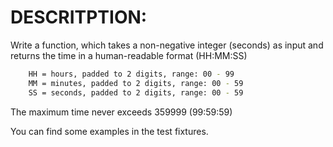 # DESCRITPTION:
Write a function, which takes a non-negative integer (seconds) as input and returns the time in a human-readable format (HH:MM:SS)
```bash
    HH = hours, padded to 2 digits, range: 00 - 99
    MM = minutes, padded to 2 digits, range: 00 - 59
    SS = seconds, padded to 2 digits, range: 00 - 59
```
The maximum time never exceeds 359999 (99:59:59)

You can find some examples in the test fixtures.
